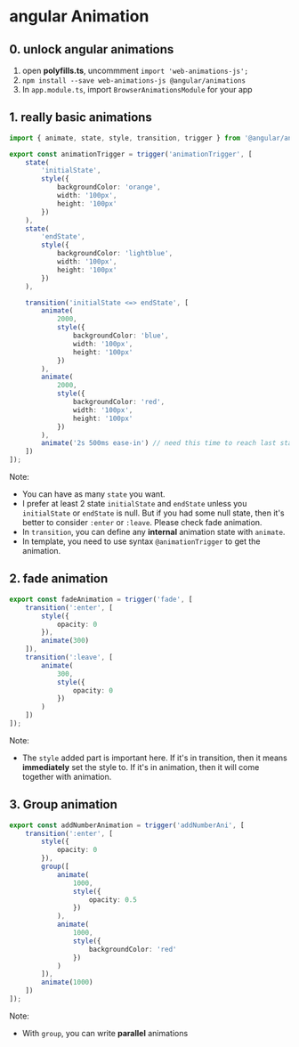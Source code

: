 # angular Animation

## 0. unlock angular animations

1.  open **polyfills.ts**, uncommment `import 'web-animations-js';`
2.  `npm install --save web-animations-js @angular/animations`
3.  In `app.module.ts`, import `BrowserAnimationsModule` for your app

## 1. really basic animations

```ts
import { animate, state, style, transition, trigger } from '@angular/animations';

export const animationTrigger = trigger('animationTrigger', [
    state(
        'initialState',
        style({
            backgroundColor: 'orange',
            width: '100px',
            height: '100px'
        })
    ),
    state(
        'endState',
        style({
            backgroundColor: 'lightblue',
            width: '100px',
            height: '100px'
        })
    ),

    transition('initialState <=> endState', [
        animate(
            2000,
            style({
                backgroundColor: 'blue',
                width: '100px',
                height: '100px'
            })
        ),
        animate(
            2000,
            style({
                backgroundColor: 'red',
                width: '100px',
                height: '100px'
            })
        ),
        animate('2s 500ms ease-in') // need this time to reach last state
    ])
]);
```

Note:

-   You can have as many `state` you want.
-   I prefer at least 2 state `initialState` and `endState` unless you `initialState` or `endState` is null. But if you had some null state, then it's better to consider `:enter` or `:leave`. Please check fade animation.
-   In `transition`, you can define any **internal** animation state with `animate`.
-   In template, you need to use syntax `@animationTrigger` to get the animation.

## 2. fade animation

```ts
export const fadeAnimation = trigger('fade', [
    transition(':enter', [
        style({
            opacity: 0
        }),
        animate(300)
    ]),
    transition(':leave', [
        animate(
            300,
            style({
                opacity: 0
            })
        )
    ])
]);
```

Note:

-   The `style` added part is important here. If it's in transition, then it means **immediately** set the style to. If it's in animation, then it will come together with animation.

## 3. Group animation

```ts
export const addNumberAnimation = trigger('addNumberAni', [
    transition(':enter', [
        style({
            opacity: 0
        }),
        group([
            animate(
                1000,
                style({
                    opacity: 0.5
                })
            ),
            animate(
                1000,
                style({
                    backgroundColor: 'red'
                })
            )
        ]),
        animate(1000)
    ])
]);
```

Note:

-   With `group`, you can write **parallel** animations
